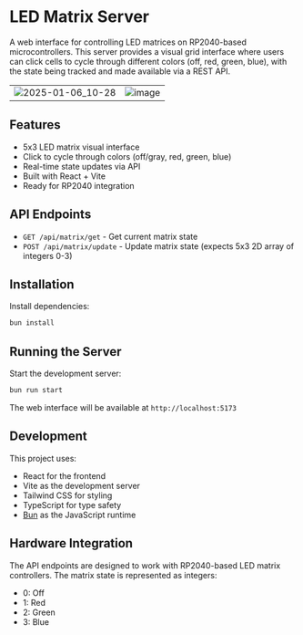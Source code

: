 # LED Matrix Server

A web interface for controlling LED matrices on RP2040-based microcontrollers. This server provides a visual grid interface where users can click cells to cycle through different colors (off, red, green, blue), with the state being tracked and made available via a REST API.

<table>
  <tr>
    <td><img src="https://github.com/user-attachments/assets/2b399f91-8a54-4b2f-b6d2-46bb2fcef171" alt="2025-01-06_10-28"></td>
    <td><img src="https://github.com/user-attachments/assets/412db337-5d65-4138-9be1-25c4395c99a3" alt="image"></td>
  </tr>
</table>


## Features

- 5x3 LED matrix visual interface
- Click to cycle through colors (off/gray, red, green, blue)
- Real-time state updates via API
- Built with React + Vite
- Ready for RP2040 integration

## API Endpoints

- `GET /api/matrix/get` - Get current matrix state
- `POST /api/matrix/update` - Update matrix state (expects 5x3 2D array of integers 0-3)

## Installation

Install dependencies:

```bash
bun install
```

## Running the Server

Start the development server:

```bash
bun run start
```

The web interface will be available at `http://localhost:5173`

## Development

This project uses:
- React for the frontend
- Vite as the development server
- Tailwind CSS for styling
- TypeScript for type safety
- [Bun](https://bun.sh) as the JavaScript runtime

## Hardware Integration

The API endpoints are designed to work with RP2040-based LED matrix controllers. The matrix state is represented as integers:
- 0: Off
- 1: Red
- 2: Green
- 3: Blue

